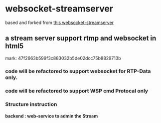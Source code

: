 # websocket-streamserver

based and forked from [this websocket-streamserver](https://github.com/widefire/websocket-streamserver)

## a stream server support rtmp and websocket in html5

mark: 47f2663b599f3c883032b5de02dcc75b8829713b

### code will be refactored to support websocket for RTP-Data only.

### code will be refactored to support WSP cmd Protocal only 

### Structure instruction

#### backend : web-service to admin the Stream